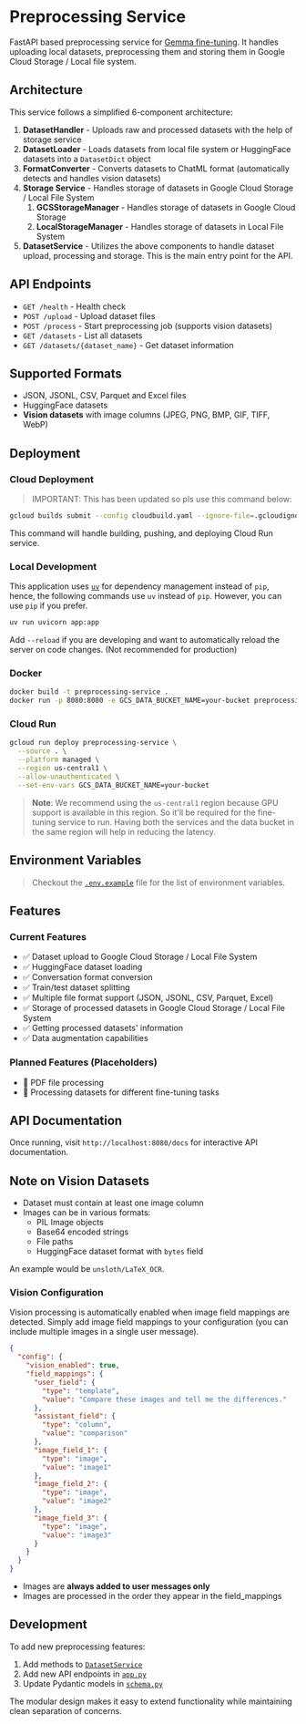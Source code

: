 # Preprocessing Service

FastAPI based preprocessing service for [Gemma fine-tuning](https://github.com/gemma-fine-tuning/). It handles uploading local datasets, preprocessing them and storing them in Google Cloud Storage / Local file system.

## Architecture

This service follows a simplified 6-component architecture:

1. **DatasetHandler** - Uploads raw and processed datasets with the help of storage service
2. **DatasetLoader** - Loads datasets from local file system or HuggingFace datasets into a `DatasetDict` object
3. **FormatConverter** - Converts datasets to ChatML format (automatically detects and handles vision datasets)
4. **Storage Service** - Handles storage of datasets in Google Cloud Storage / Local File System
    1. **GCSStorageManager** - Handles storage of datasets in Google Cloud Storage
    2. **LocalStorageManager** - Handles storage of datasets in Local File System
5. **DatasetService** - Utilizes the above components to handle dataset upload, processing and storage. This is the main entry point for the API.

## API Endpoints

- `GET /health` - Health check
- `POST /upload` - Upload dataset files
- `POST /process` - Start preprocessing job (supports vision datasets)
- `GET /datasets` - List all datasets
- `GET /datasets/{dataset_name}` - Get dataset information

## Supported Formats

- JSON, JSONL, CSV, Parquet and Excel files
- HuggingFace datasets
- **Vision datasets** with image columns (JPEG, PNG, BMP, GIF, TIFF, WebP)

## Deployment

### Cloud Deployment

> IMPORTANT: This has been updated so pls use this command below:

```bash
gcloud builds submit --config cloudbuild.yaml --ignore-file=.gcloudignore
```

This command will handle building, pushing, and deploying Cloud Run service.

### Local Development

This application uses [`uv`](https://docs.astral.sh/uv/) for dependency management instead of `pip`, hence, the following commands use `uv` instead of `pip`. However, you can use `pip` if you prefer.

```bash
uv run uvicorn app:app
```

Add `--reload` if you are developing and want to automatically reload the server on code changes. (Not recommended for production)

### Docker

```bash
docker build -t preprocessing-service .
docker run -p 8080:8080 -e GCS_DATA_BUCKET_NAME=your-bucket preprocessing-service
```

### Cloud Run

```bash
gcloud run deploy preprocessing-service \
  --source . \
  --platform managed \
  --region us-central1 \
  --allow-unauthenticated \
  --set-env-vars GCS_DATA_BUCKET_NAME=your-bucket
```

> **Note**: We recommend using the `us-central1` region because GPU support is available in this region. So it'll be required for the fine-tuning service to run. Having both the services and the data bucket in the same region will help in reducing the latency.

## Environment Variables

> Checkout the [`.env.example`](../.env.example) file for the list of environment variables.

## Features

### Current Features

- ✅ Dataset upload to Google Cloud Storage / Local File System
- ✅ HuggingFace dataset loading
- ✅ Conversation format conversion
- ✅ Train/test dataset splitting
- ✅ Multiple file format support (JSON, JSONL, CSV, Parquet, Excel)
- ✅ Storage of processed datasets in Google Cloud Storage / Local File System
- ✅ Getting processed datasets' information
- ✅ Data augmentation capabilities

### Planned Features (Placeholders)

- 🔄 PDF file processing
- 🔄 Processing datasets for different fine-tuning tasks

## API Documentation

Once running, visit `http://localhost:8080/docs` for interactive API documentation.

## Note on Vision Datasets

- Dataset must contain at least one image column
- Images can be in various formats:
  - PIL Image objects
  - Base64 encoded strings
  - File paths
  - HuggingFace dataset format with `bytes` field

An example would be `unsloth/LaTeX_OCR`.

### Vision Configuration

Vision processing is automatically enabled when image field mappings are detected. Simply add image field mappings to your configuration (you can include multiple images in a single user message).

```json
{
  "config": {
    "vision_enabled": true,
    "field_mappings": {
      "user_field": {
        "type": "template",
        "value": "Compare these images and tell me the differences."
      },
      "assistant_field": {
        "type": "column",
        "value": "comparison"
      },
      "image_field_1": {
        "type": "image",
        "value": "image1"
      },
      "image_field_2": {
        "type": "image", 
        "value": "image2"
      },
      "image_field_3": {
        "type": "image",
        "value": "image3"
      }
    }
  }
}
```

- Images are **always added to user messages only**
- Images are processed in the order they appear in the field_mappings

## Development

To add new preprocessing features:

1. Add methods to [`DatasetService`](./services/dataset_service.py)
2. Add new API endpoints in [`app.py`](./app.py)
3. Update Pydantic models in [`schema.py`](./schema.py)

The modular design makes it easy to extend functionality while maintaining clean separation of concerns.
